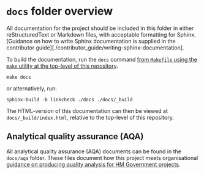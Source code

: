 # `docs` folder overview

All documentation for the project should be included in this folder in either
reStructuredText or Markdown files, with acceptable formatting for Sphinx. [Guidance on
how to write Sphinx documentation is supplied in the contributor
guide][./contributor_guide/writing-sphinx-documentation].

To build the documentation, run the `docs` command [from `Makefile` using the `make`
utility at the top-level of this repository][docs-makefile].

```shell
make docs
```

or alternatively, run:

```shell
sphinx-build -b linkcheck ./docs ./docs/_build
```

The HTML-version of this documentation can then be viewed at `docs/_build/index.html`,
relative to the top-level of this repository.

## Analytical quality assurance (AQA)

All analytical quality assurance (AQA) documents can be found in the `docs/aqa` folder.
These files document how this project meets organisational [guidance on producing
quality analysis for HM Government projects][aqua-book].

[aqua-book]: https://www.gov.uk/government/publications/the-aqua-book-guidance-on-producing-quality-analysis-for-government
[docs-makefile]: ../docs/structure/README.md#makefile
[writing-sphinx-documentation]: ../docs/contributor_guide/writing_sphinx_documentation.md

